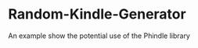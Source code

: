 Random-Kindle-Generator
=======================

An example show the potential use of the Phindle library
